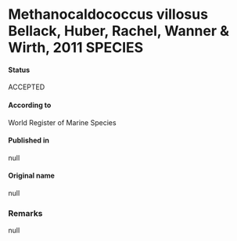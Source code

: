 # Methanocaldococcus villosus Bellack, Huber, Rachel, Wanner & Wirth, 2011 SPECIES

#### Status
ACCEPTED

#### According to
World Register of Marine Species

#### Published in
null

#### Original name
null

### Remarks
null